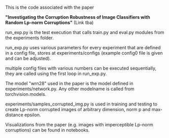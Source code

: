 This is the code associated with the paper 

**"Investigating the Corruption Robustness of Image Classifiers with Random Lp-norm Corruptions"** (Link tba)

run_exp.py is the test execution that calls train.py and eval.py modules from the experiments folder.

run_exp.py uses various parameters for every experiment that are defined in a config file, stores at experiments/configs (example config0 file is given and can be adjusted).

multiple config files with various numbers can be executed sequentially, they are called using the first loop in run_exp.py.

The model "wrn28" used in the paper is the model defined in experiments/network.py. Any other modelname is called from torchvision.models.

experiments/samples_corrupted_img.py is used in training and testing to create Lp-norm corrupted images of arbitrary dimension, norm p and max-distance epsilon.

Visualizations from the paper (e.g. images with imperceptible Lp-norm corruptions) can be found in notebooks.
